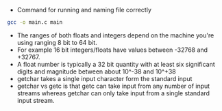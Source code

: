 
- Command for running  and naming file correctly

``` bash
gcc -o main.c main
```

- The ranges of both floats and integers depend on the machine you're using ranging 8 bit to 64 bit.
- For example 16 bit integers/floats have values between -32768 and +32767.
- A float number is typically a 32 bit quantity with at least six significant digits and magnitude between about 10^-38 and 10^+38
- getchar takes a single input character form the standard input
- getchar vs getc is that getc can take input from any number of input streams whereas getchar can only take input from a single standard input stream.